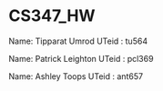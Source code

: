 # CS347_HW
Name: Tipparat Umrod
UTeid : tu564

Name: Patrick Leighton
UTeid : pcl369

Name: Ashley Toops
UTeid : ant657
